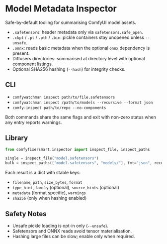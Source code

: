 # Model Metadata Inspector

Safe-by-default tooling for summarising ComfyUI model assets.

- `.safetensors`: header metadata only via `safetensors.safe_open`.
- `.ckpt` / `.pt` / `.pth` / `.bin`: pickle containers stay unopened unless `--unsafe`.
- `.onnx`: reads basic metadata when the optional `onnx` dependency is present.
- Diffusers directories: summarised at directory level with optional component listings.
- Optional SHA256 hashing (`--hash`) for integrity checks.

## CLI

- `comfywatchman inspect path/to/file.safetensors`
- `comfywatchman inspect /path/to/models --recursive --format json`
- `comfy-inspect path/to/repo --no-components`

Both commands share the same flags and exit with non-zero status when any entry reports warnings.

## Library

```python
from comfyfixersmart.inspector import inspect_file, inspect_paths

single = inspect_file("model.safetensors")
bulk = inspect_paths(["model.safetensors", "models/"], fmt="json", recursive=True)
```

Each result is a dict with stable keys:

- `filename`, `path`, `size_bytes`, `format`
- `type_hint`, `family` (optional), `source_hints` (optional)
- `metadata` (format specific), `warnings`
- `sha256` (only when hashing enabled)

## Safety Notes

- Unsafe pickle loading is opt-in only (`--unsafe`).
- Safetensors and ONNX reads avoid tensor materialisation.
- Hashing large files can be slow; enable only when required.

